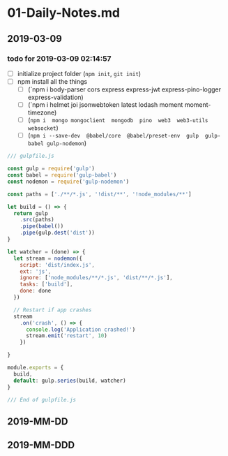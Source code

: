 # 01-Daily-Notes.md

## 2019-03-09

### todo for 2019-03-09 02:14:57

- [ ] initialize project folder (`npm init`, `git init`)
- [ ] npm install all the things
  - [ ] (`npm i body-parser  cors  express  express-jwt  express-pino-logger  express-validation)
  - [ ] (`npm i  helmet  joi  jsonwebtoken  latest  lodash  moment  moment-timezone)
  - [ ] (`npm i  mongo mongoclient  mongodb  pino  web3  web3-utils  websocket`)
  - [ ] (`npm i --save-dev  @babel/core  @babel/preset-env  gulp  gulp-babel gulp-nodemon`)

```js
/// gulpfile.js

const gulp = require('gulp')
const babel = require('gulp-babel')
const nodemon = require('gulp-nodemon')

const paths = ['./**/*.js', '!dist/**', '!node_modules/**']

let build = () => {
  return gulp
    .src(paths)
    .pipe(babel())
    .pipe(gulp.dest('dist'))
}

let watcher = (done) => {
  let stream = nodemon({
    script: 'dist/index.js',
    ext: 'js',
    ignore: ['node_modules/**/*.js', 'dist/**/*.js'],
    tasks: ['build'],
    done: done
  })

  // Restart if app crashes
  stream
    .on('crash', () => {
      console.log('Application crashed!')
      stream.emit('restart', 10)
    })

}

module.exports = {
  build,
  default: gulp.series(build, watcher)
}

/// End of gulpfile.js

```


## 2019-MM-DD

## 2019-MM-DDD